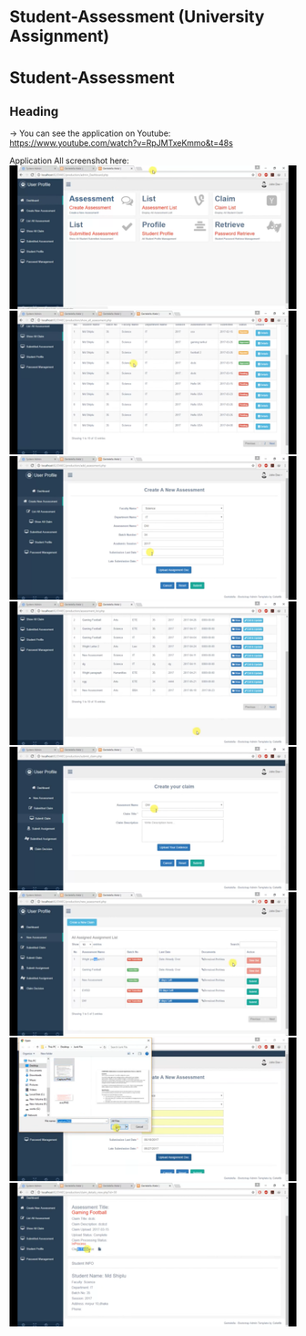 # Student-Assessment (University Assignment) 
# Student-Assessment
## Heading
-> You can see the application on Youtube:
https://www.youtube.com/watch?v=RpJMTxeKmmo&t=48s

Application All screenshot here:
![](screenshot/s1.png)
![](screenshot/s2.png)
![](screenshot/s3.png)
![](screenshot/s4.png)
![](screenshot/s12.png)
![](screenshot/s22.png)
![](screenshot/s5.png)
![](screenshot/s6.png)
